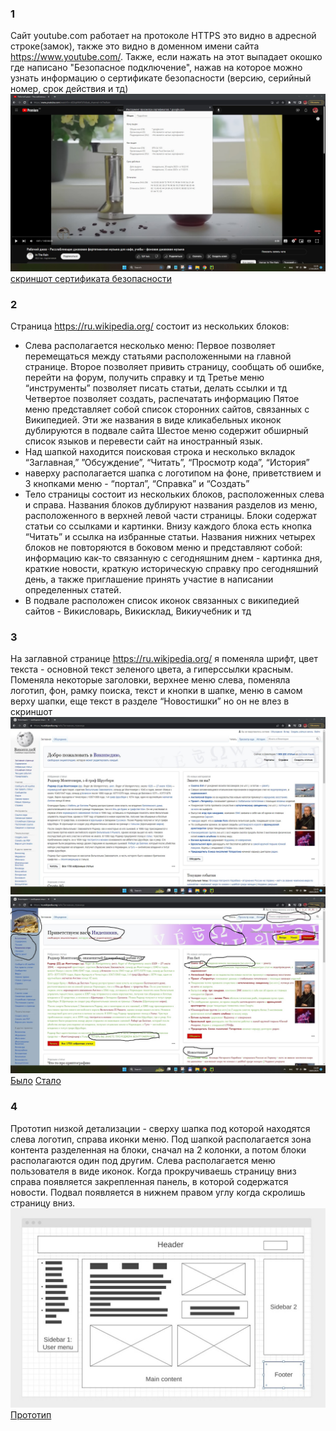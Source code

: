 ### 1
Сайт youtube.com работает на протоколе HTTPS это видно в адресной строке(замок), также это видно в доменном имени сайта https://www.youtube.com/. Также, если нажать на этот выпадает окошко где написано "Безопасное подключение", нажав на которое можно узнать информацию о сертификате безопасности (версию, серийный номер, срок действия и тд)
![скриншот сертификата безопасности](1_protocol.jpg)
[скриншот сертификата безопасности](https://github.com/AnnitaM/Web_Hw_1/blob/main/1_protocol.jpg)
### 2
Страница  https://ru.wikipedia.org/ состоит из нескольких блоков:
* Слева располагается несколько меню:
Первое позволяет перемещаться между статьями расположенными на главной странице.
Второе  позволяет привить страницу, сообщать об ошибке, перейти на форум, получить справку и тд
Третье меню “инструменты” позволяет писать статьи, делать ссылки и тд
Четвертое позволяет создать, распечатать информацию
Пятое меню представляет собой список сторонних сайтов, связанных с Википедией. Эти же названия в виде кликабельных иконок дублируются в подвале сайта
Шестое меню содержит обширный список языков и перевести сайт на иностранный язык.
* Над шапкой находится поисковая строка и несколько вкладок “Заглавная,” ”Обсуждение”, “Читать”, “Просмотр кода”, “История”
*  наверху располагается шапка с логотипом на фоне, приветствием и 3 кнопками меню  - “портал”, “Справка” и “Создать”
* Тело страницы состоит из нескольких блоков, расположенных слева и справа. Названия блоков дублируют названия разделов из меню, расположенного в верхней левой части страницы. Блоки содержат статьи со ссылками и картинки. Внизу каждого блока есть кнопка “Читать” и ссылка на избранные статьи.
Названия нижних четырех блоков не повторяются в боковом меню и представляют собой: информацию как-то связанную с сегодняшним днем - картинка дня, краткие новости, краткую историческую справку про сегодняшний день, а также приглашение принять участие в написании определенных статей.
* В подвале расположен список иконок связанных с википедией сайтов - Викисловарь, Викисклад, Викиучебник и тд
### 3
На заглавной странице  https://ru.wikipedia.org/ я поменяла шрифт, цвет текста - основной текст зеленого цвета, а гиперссылки красным. Поменяла некоторые заголовки, верхнее меню слева, поменяла логотип, фон, рамку поиска, текст и кнопки в шапке, меню в самом верху шапки, еще текст в разделе “Новостишки” но он не влез в скриншот
![Было](3_before.jpg) ![Стало](3_after.jpg)
[Было](https://github.com/AnnitaM/Web_Hw_1/blob/main/3_before.jpg) [Стало](https://github.com/AnnitaM/Web_Hw_1/blob/main/3_after.jpg)


### 4 
Прототип низкой детализации - сверху шапка под которой находятся слева логотип, справа иконки меню.
Под шапкой располагается зона контента разделенная на блоки, сначал на 2 колонки, а потом блоки располагаются один под другим. 
Слева располагается меню пользователя в виде иконок. Когда прокручиваешь страницу вниз справа появляется закрепленная панель, в которой содержатся новости.
Подвал появляется в нижнем правом углу когда скролишь страницу вниз. 
![Прототип](4_proto.jpg)
[Прототип](https://github.com/AnnitaM/Web_Hw_1/blob/main/4_proto.jpg)
